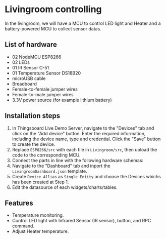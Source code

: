 # Livingroom controlling 
In the livingroom, we will have a MCU to control LED light and Heater and a battery-powered MCU to collect sensor datas.
## List of hardware
- 02 NodeMCU ESP8266 
- 02 LEDs
- 01 IR Sensor C-51
- 01 Temperature Sensor DS18B20
- microUSB cable
- Breadboard
- Female-to-female jumper wires
- Female-to-male jumper wires
- 3.3V power source (for example lithium battery)

## Installation steps
1. In Thingsboard Live Demo Server, navigate to the "Devices" tab and click on the "Add device" button. Enter the required information, including the device name, type and credential. Click the "Save" button to create the device.
2. Replace `ESP8266/src` with each file in `Livingroom/src`, then upload the code to the corresponding MCU.
3. Connect the parts in line with the following hardware schemas:
4. Navigate to the "Dashboard" tab and inport the `LivingroomDashboard.json` template.
5. Create `Device Allias` as `Single Entity` and choose the Devices whichs has been created at Step 1.
6. Edit the datasource of each widgets/charts/tables.

## Features
- Temperature monitoring.
- Control LED light with Infrared Sensor (IR sensor), button, and RPC command.
- Adjust Heater temperature.
